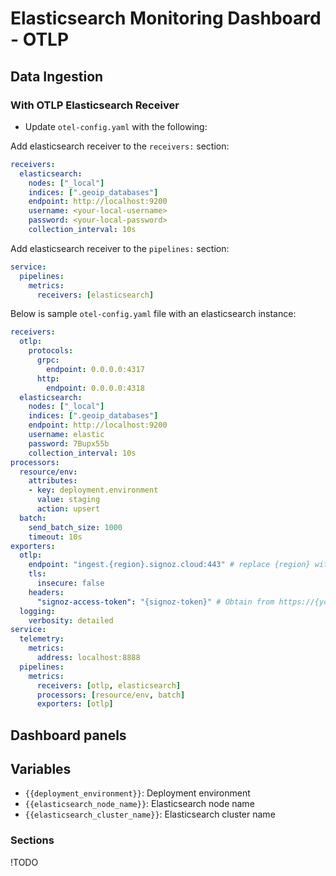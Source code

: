 # Elasticsearch Monitoring Dashboard - OTLP

## Data Ingestion

### With OTLP Elasticsearch Receiver

- Update `otel-config.yaml` with the following:

Add elasticsearch receiver to the `receivers:` section:

```yaml
receivers:
  elasticsearch:
    nodes: ["_local"]
    indices: [".geoip_databases"]
    endpoint: http://localhost:9200
    username: <your-local-username>
    password: <your-local-password>
    collection_interval: 10s
```

Add elasticsearch receiver to the `pipelines:` section:

```yaml
service:
  pipelines:
    metrics:
      receivers: [elasticsearch]
```

Below is sample `otel-config.yaml` file with an elasticsearch instance:

```yaml
receivers:
  otlp:
    protocols:
      grpc:
        endpoint: 0.0.0.0:4317
      http:
        endpoint: 0.0.0.0:4318
  elasticsearch:
    nodes: ["_local"]
    indices: [".geoip_databases"]
    endpoint: http://localhost:9200
    username: elastic
    password: 7Bupx55b
    collection_interval: 10s
processors:
  resource/env:
    attributes:
    - key: deployment.environment
      value: staging
      action: upsert
  batch:
    send_batch_size: 1000
    timeout: 10s
exporters:
  otlp:
    endpoint: "ingest.{region}.signoz.cloud:443" # replace {region} with your region if you are using signoz cloud, otherwise use localhost:4317 or wherever your collector is running
    tls:
      insecure: false
    headers:
      "signoz-access-token": "{signoz-token}" # Obtain from https://{your-signoz-url}/settings/ingestion-settings (signoz-token is only required for signoz cloud)
  logging:
    verbosity: detailed
service:
  telemetry:
    metrics:
      address: localhost:8888
  pipelines:
    metrics:
      receivers: [otlp, elasticsearch]
      processors: [resource/env, batch]
      exporters: [otlp]
```

## Dashboard panels

## Variables

- `{{deployment_environment}}`: Deployment environment
- `{{elasticsearch_node_name}}`: Elasticsearch node name
- `{{elasticsearch_cluster_name}}`: Elasticsearch cluster name

### Sections 
!TODO